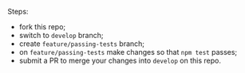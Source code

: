 Steps:

- fork this repo;
- switch to `develop` branch;
- create `feature/passing-tests` branch;
- on `feature/passing-tests` make changes so that `npm test` passes;
- submit a PR to merge your changes into `develop` on this repo.
